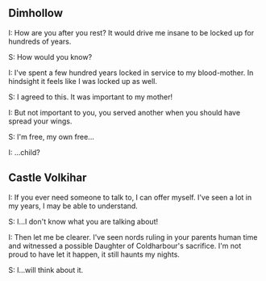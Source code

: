 ## Dimhollow

I: How are you after you rest? It would drive me insane to be locked up for hundreds of years.

S: How would you know?

I: I've spent a few hundred years locked in service to my blood-mother. In hindsight it feels like I was locked up as well.

S: I agreed to this. It was important to my mother!

I: But not important to you, you served another when you should have spread your wings.

S: I'm free, my own free...

I: ...child?

## Castle Volkihar

I: If you ever need someone to talk to, I can offer myself. I've seen a lot in my years, I may be able to understand.

S: I...I don't know what you are talking about!

I: Then let me be clearer. I've seen nords ruling in your parents human time and witnessed a possible Daughter of Coldharbour's sacrifice. I'm not proud to have let it happen, it still haunts my nights.

S: I...will think about it.
